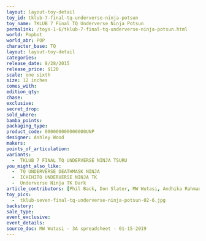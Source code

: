 ```yaml
---
layout: layout-toy-detail 
toy_id: tklub-7-final-tq-underverse-ninja-potsun
toy_name: TKLUB 7 Final TQ Underverse Ninja Potsun
permalink: /toys-1-6/tklub-7-final-tq-underverse-ninja-potsun.html
world: Popbot
world_abr: POP
character_base: TQ
layout: layout-toy-detail
categories: 
release_date: 8/28/2015
release_price: $120 
scale: one sixth
size: 12 inches
comes_with: 
edition_qty: 
chase: 
exclusive: 
secret_drop: 
sold_where: 
bamba_points: 
packaging_type: 
product_code: 000000000000000UNP
designer: Ashley Wood
makers: 
points_of_articulation: 
variants: 
  -  TKLUB 7 FINAL TQ UNDERVERSE NINJA TSURU
you_might_also_like: 
  -  TQ UNDERVERSE DEATHMASK NINJA
  -  ICHIHITO UNDERVERSE NINJA TK
  -  Underverse Ninja TK Dark
article_contributors: [Phil Back, Don Slater, MW Wutasi, Andhika Rahmaditya]
toy_pics: 
  -  tklub-seven-final-tq-underverse-ninja-potsun-02-6.jpg
backstory: 
sale_type: 
event_exclusive: 
event_details: 
source_doc: MW Wutasi - 3A spreadsheet - 01-15-2019
---
```

